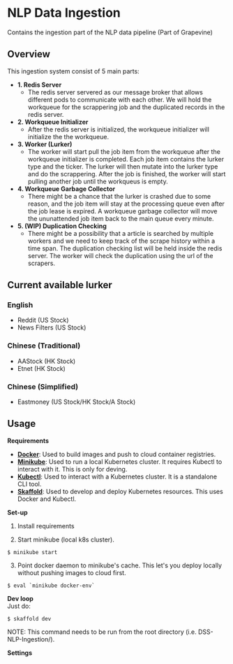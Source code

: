# NLP Data Ingestion
Contains the ingestion part of the NLP data pipeline (Part of Grapevine)

## Overview
This ingestion system consist of 5 main parts:
- **1. Redis Server**
    - The redis server servered as our message broker that allows different pods to communicate with each other. We will hold the workqueue for the scrappering job and the duplicated records in the redis server.
- **2. Workqueue Initializer**
    - After the redis server is initialized, the workqueue initializer will initialize the the workqueue.
- **3. Worker (Lurker)**
    - The worker will start pull the job item from the workqueue after the workqueue initializer is completed. Each job item contains the lurker type and the ticker. The lurker will then mutate into the lurker type and do the scrappering. After the job is finished, the worker will start pulling another job until the workqueus is empty.
- **4. Workqueue Garbage Collector**
    - There might be a chance that the lurker is crashed due to some reason, and the job item will stay at the processing queue even after the job lease is expired. A workqueue garbage collector will move the ununattended job item back to the main queue every minute.
- **5. (WIP) Duplication Checking**
    - There might be a possibility that a article is searched by multiple workers and we need to keep track of the scrape history within a time span. The duplication checking list will be held inside the redis server. The worker will check the duplication using the url of the scrapers. 

## Current available lurker
### English
- Reddit (US Stock)
- News Filters (US Stock)

### Chinese (Traditional)
- AAStock (HK Stock)
- Etnet (HK Stock)

### Chinese (Simplified)
- Eastmoney (US Stock/HK Stock/A Stock)

## Usage

**Requirements**
- [**Docker**](https://www.docker.com/get-started): Used to build images and push to cloud container registries.
- [**Minikube**](https://minikube.sigs.k8s.io/docs/start/): Used to run a local Kubernetes cluster. It requires Kubectl to interact with it. This is only for deving.
- [**Kubectl**](https://kubernetes.io/releases/download/): Used to interact with a Kubernetes cluster. It is a standalone CLI tool.
- [**Skaffold**](https://skaffold.dev/docs/install/): Used to develop and deploy Kubernetes resources. This uses Docker and Kubectl.

**Set-up**
1. Install requirements

2. Start minikube (local k8s cluster).
```
$ minikube start
```

3. Point docker daemon to minikube's cache. This let's you deploy locally without pushing images to cloud first.
```
$ eval `minikube docker-env`
```

**Dev loop**  
Just do:
```
$ skaffold dev
```
NOTE: This command needs to be run from the root directory (i.e. DSS-NLP-Ingestion/).

**Settings**
